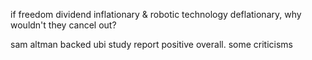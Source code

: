 
if freedom dividend inflationary & robotic technology deflationary, why wouldn't they cancel out?

sam altman backed ubi study
report positive overall. some criticisms
